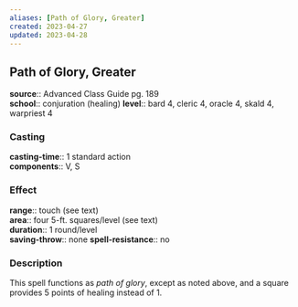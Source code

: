 ```yaml
---
aliases: [Path of Glory, Greater]
created: 2023-04-27
updated: 2023-04-28
---
```


## Path of Glory, Greater

**source**:: Advanced Class Guide pg. 189  
**school**:: conjuration (healing)
**level**:: bard 4, cleric 4, oracle 4, skald 4, warpriest 4

### Casting

**casting-time**:: 1 standard action  
**components**:: V, S

### Effect

**range**:: touch (see text)  
**area**:: four 5-ft. squares/level (see text)  
**duration**:: 1 round/level  
**saving-throw**:: none
**spell-resistance**:: no

### Description

This spell functions as *path of glory*, except as noted above, and a square provides 5 points of healing instead of 1.
